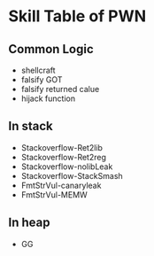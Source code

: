 # Skill Table of PWN
## Common Logic
- shellcraft
- falsify GOT
- falsify returned calue
- hijack function
## In stack
- Stackoverflow-Ret2lib
- Stackoverflow-Ret2reg
- Stackoverflow-nolibLeak
- Stackoverflow-StackSmash
- FmtStrVul-canaryleak
- FmtStrVul-MEMW
## In heap
- GG